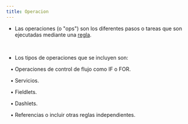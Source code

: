 ```yaml
---
title: Operacion
---
```


* Las operaciones (o "ops") son los diferentes pasos o tareas que son ejecutadas mediante una [regla](es/Conceptos/rule).

<br />

* Los tipos de operaciones que se incluyen son: <br />

&nbsp; &nbsp;• Operaciones de control de flujo como IF o FOR. <br />

&nbsp; &nbsp;• Servicios. <br />

&nbsp; &nbsp;• Fieldlets. <br />

&nbsp; &nbsp;• Dashlets. <br />

&nbsp; &nbsp;• Referencias o incluir otras reglas independientes.